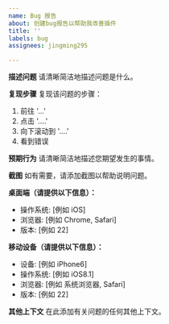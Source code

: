 ```yaml
---
name: Bug 报告
about: 创建bug报告以帮助我改善插件
title: ''
labels: bug
assignees: jingming295

---
```


**描述问题**
请清晰简洁地描述问题是什么。

**复现步骤**
复现该问题的步骤：
1. 前往 '...'
2. 点击 '....'
3. 向下滚动到 '....'
4. 看到错误

**预期行为**
请清晰简洁地描述您期望发生的事情。

**截图**
如有需要，请添加截图以帮助说明问题。

**桌面端（请提供以下信息）：**
- 操作系统: [例如 iOS]
- 浏览器: [例如 Chrome, Safari]
- 版本: [例如 22]

**移动设备（请提供以下信息）：**
- 设备: [例如 iPhone6]
- 操作系统: [例如 iOS8.1]
- 浏览器: [例如 系统浏览器, Safari]
- 版本: [例如 22]

**其他上下文**
在此添加有关问题的任何其他上下文。
